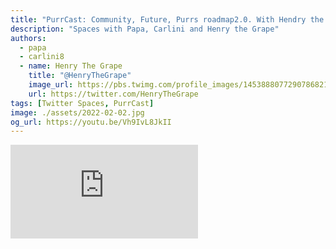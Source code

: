 ```yaml
---
title: "PurrCast: Community, Future, Purrs roadmap2.0. With Hendry the Grape"
description: "Spaces with Papa, Carlini and Henry the Grape"
authors:
  - papa
  - carlini8
  - name: Henry The Grape
    title: "@HenryTheGrape"
    image_url: https://pbs.twimg.com/profile_images/1453888077290786821/3L_yQJdl_400x400.jpg
    url: https://twitter.com/HenryTheGrape
tags: [Twitter Spaces, PurrCast]
image: ./assets/2022-02-02.jpg
og_url: https://youtu.be/Vh9IvL8JkII
---
```


<iframe src="https://www.youtube.com/embed/Vh9IvL8JkII" title="YouTube video player" frameborder="0" allow="accelerometer; autoplay; clipboard-write; encrypted-media; gyroscope; picture-in-picture" allowFullScreen></iframe>

<!--truncate-->
